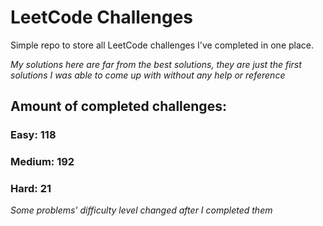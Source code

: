 
# LeetCode Challenges

Simple repo to store all LeetCode challenges I've completed in one place.

<i>My solutions here are far from the best solutions, they are just the first solutions I was able to come up with without any help or reference</i>

## Amount of completed challenges:

### Easy: 118

### Medium: 192

### Hard: 21

<i>Some problems' difficulty level changed after I completed them</i>

